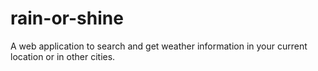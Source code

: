 # rain-or-shine
A web application to search and get weather information in  your current location or in other cities.
